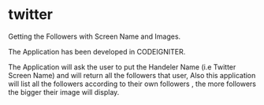 twitter
=======

Getting the Followers with Screen Name and Images.


The Application has been developed in CODEIGNITER.

The Application will ask the user to put the Handeler Name (i.e Twitter Screen Name) and will return all the followers 
that user, Also this application will list all the followers according to their own followers , the more followers the 
bigger their image will display.
